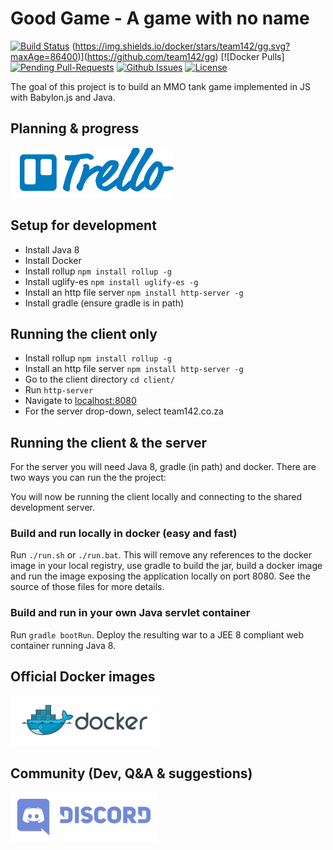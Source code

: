 # Good Game - A game with no name

[![Build Status](https://travis-ci.org/team142/gg.svg?branch=master)](https://travis-ci.org/team142/gg)
(https://img.shields.io/docker/stars/team142/gg.svg?maxAge=86400)](https://github.com/team142/gg) [![Docker Pulls]
[![Pending Pull-Requests](http://githubbadges.herokuapp.com/team142/gg/pulls.svg?style=flat)](https://github.com/team142/gg/pulls)
[![Github Issues](http://githubbadges.herokuapp.com/team142/gg/issues.svg?style=flat)](https://github.com/team142/gg/issues)
[![License](http://img.shields.io/:license-mit-blue.svg?style=flat)](http://badges.mit-license.org)


The goal of this project is to build an MMO tank game implemented in JS with Babylon.js and Java.

## Planning & progress
<a href="https://trello.com/b/kTa2O4Ya/gg-board"><img src="docs/trello.png" height="80"></a>

## Setup for development

- Install Java 8
- Install Docker
- Install rollup `npm install rollup -g`
- Install uglify-es `npm install uglify-es -g`
- Install an http file server `npm install http-server -g`
- Install gradle (ensure gradle is in path)

## Running the client only

- Install rollup `npm install rollup -g`
- Install an http file server `npm install http-server -g`
- Go to the client directory `cd client/`
- Run `http-server`
- Navigate to <a href="http://localhost:8080">localhost:8080</a>
- For the server drop-down, select team142.co.za

## Running the client & the server

For the server you will need Java 8, gradle (in path) and docker. There are two ways you can run the the project:

You will now be running the client locally and connecting to the shared development server.

### Build and run locally in docker (easy and fast)

Run `./run.sh` or `./run.bat`. This will remove any references to the docker image in your local registry, use gradle to build the jar, build a docker image and run the image exposing the application locally on port 8080. See the source of those files for more details.

### Build and run in your own Java servlet container

Run `gradle bootRun`. Deploy the resulting war to a JEE 8 compliant web container running Java 8. 

## Official Docker images
<a href="https://hub.docker.com/r/team142/gg/tags/"><img src="docs/docker.png" height="80"></a>

## Community (Dev, Q&A & suggestions)
<a href="https://discord.gg/QaagkDh"><img src="docs/discord.png" height="80"></a>
